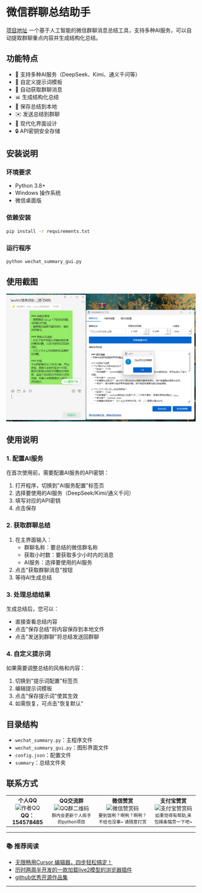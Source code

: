 # 微信群聊总结助手
[项目地址](https://github.com/Vita0519/wechat_summary/)
一个基于人工智能的微信群聊消息总结工具，支持多种AI服务，可以自动提取群聊重点内容并生成结构化总结。

## 功能特点

- 🤖 支持多种AI服务（DeepSeek、Kimi、通义千问等）
- 📝 自定义提示词模板
- 💬 自动获取群聊消息
- 📊 生成结构化总结
- 💾 保存总结到本地
- ✉️ 发送总结到群聊
- 🎨 现代化界面设计
- 🔒 API密钥安全存储

## 安装说明

### 环境要求

- Python 3.8+
- Windows 操作系统
- 微信桌面版

### 依赖安装

```bash
pip install -r requirements.txt
```

### 运行程序
```bash
python wechat_summary_gui.py
```

## 使用截图
![使用截图](使用截图.png)
## 使用说明

### 1. 配置AI服务

在首次使用前，需要配置AI服务的API密钥：

1. 打开程序，切换到"AI服务配置"标签页
2. 选择要使用的AI服务（DeepSeek/Kimi/通义千问）
3. 填写对应的API密钥
4. 点击保存

### 2. 获取群聊总结

1. 在主界面输入：
   - 群聊名称：要总结的微信群名称
   - 获取小时数：要获取多少小时内的消息
   - AI服务：选择要使用的AI服务
2. 点击"获取群聊消息"按钮
3. 等待AI生成总结

### 3. 处理总结结果

生成总结后，您可以：

- 直接查看总结内容
- 点击"保存总结"将内容保存到本地文件
- 点击"发送到群聊"将总结发送回群聊

### 4. 自定义提示词

如果需要调整总结的风格和内容：

1. 切换到"提示词配置"标签页
2. 编辑提示词模板
3. 点击"保存提示词"使其生效
4. 如需恢复，可点击"恢复默认"

## 目录结构

- `wechat_summary.py`：主程序文件
- `wechat_summary_gui.py`：图形界面文件
- `config.json`：配置文件
- `summary`：总结文件夹

## 联系方式

<div align="center"><table><tbody><tr><td align="center"><b>个人QQ</b><br><img src="https://wmimg.com/i/1119/2025/02/67a96bb8d3ef6.jpg" width="250" alt="作者QQ"><br><b>QQ：154578485</b></td><td align="center"><b>QQ交流群</b><br><img src="https://wmimg.com/i/1119/2025/02/67a96bb8d6457.jpg" width="250" alt="QQ群二维码"><br><small>群内会更新个人练手的python项目</small></td><td align="center"><b>微信赞赏</b><br><img src="https://wmimg.com/i/1119/2024/09/66dd37a5ab6e8.jpg" width="500" alt="微信赞赏码"><br><small>要到饭咧？啊咧？啊咧？不给也没事~ 请随意打赏</small></td><td align="center"><b>支付宝赞赏</b><br><img src="https://wmimg.com/i/1119/2024/09/66dd3d6febd05.jpg" width="300" alt="支付宝赞赏码"><br><small>如果觉得有帮助,来包辣条犒劳一下吧~</small></td></tr></tbody></table></div>

---

### 📚 推荐阅读

-   [无限畅用Cursor 编辑器，四步轻松搞定！](https://www.allfather.top/archives/cursormian-fei-mi-ji-si-bu-jie-suo)
-   [历时两周半开发的一款加载live2模型的浏览器插件](https://www.allfather.top/archives/live2dkan-ban-niang)
-   [github优秀开源作品集](https://www.allfather.top/mol2d/)

---

